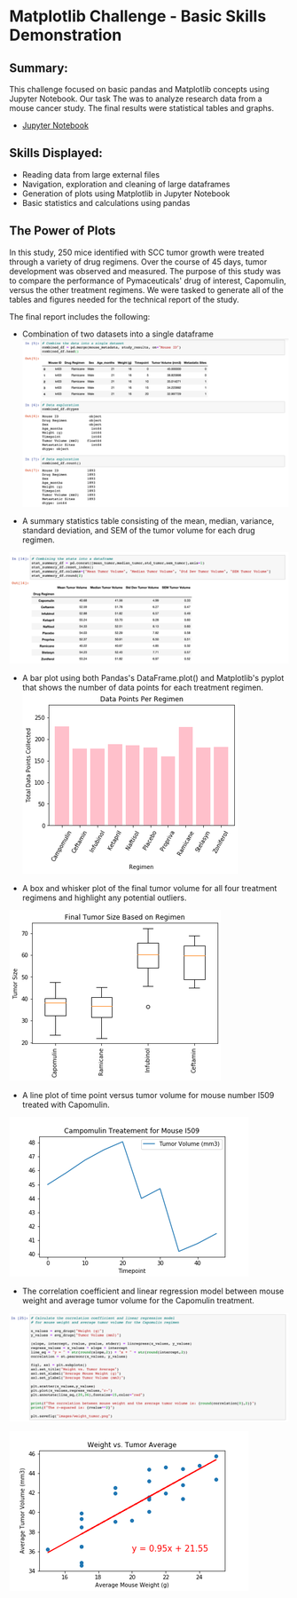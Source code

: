 # Matplotlib Challenge - Basic Skills Demonstration

## Summary: 
This challenge focused on basic pandas and Matplotlib concepts using Jupyter Notebook. Our task The was to analyze research data from a mouse cancer study. The final results were statistical tables and graphs. 

* [Jupyter Notebook](https://nbviewer.jupyter.org/github/kasiakalemba/Matplotlib-Cancer-Study/blob/master/Pymaceuticals.ipynb#/) 

## Skills Displayed: 
* Reading data from large external files 
* Navigation, exploration and cleaning of large dataframes 
* Generation of plots using Matplotlib in Jupyter Notebook
* Basic statistics and calculations using pandas 

## The Power of Plots 
In this study, 250 mice identified with SCC tumor growth were treated through a variety of drug regimens. Over the course of 45 days, tumor development was observed and measured. The purpose of this study was to compare the performance of Pymaceuticals' drug of interest, Capomulin, versus the other treatment regimens. We were tasked to generate all of the tables and figures needed for the technical report of the study. 

The final report includes the following: 
* Combination of two datasets into a single dataframe 
![](images/fig1.png)

* A summary statistics table consisting of the mean, median, variance, standard deviation, and SEM of the tumor volume for each drug regimen.

![](images/fig2.png)

* A bar plot using both Pandas's DataFrame.plot() and Matplotlib's pyplot that shows the number of data points for each treatment regimen.
![](images/datapointss.png)

* A box and whisker plot of the final tumor volume for all four treatment regimens and highlight any potential outliers.

![](images/finaltumor.png)

* A line plot of time point versus tumor volume for mouse number l509 treated with Capomulin.

![](images/campomulin_mousel509.png)

* The correlation coefficient and linear regression model between mouse weight and average tumor volume for the Capomulin treatment.

![](images/fig3.png)

![](images/weight_tumor.png)
















